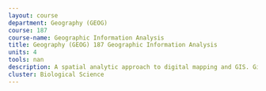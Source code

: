 ```yaml
---
layout: course 
department: Geography (GEOG)
course: 187
course-name: Geographic Information Analysis
title: Geography (GEOG) 187 Geographic Information Analysis
units: 4
tools: nan
description: A spatial analytic approach to digital mapping and GIS. Given that recording the geolocation of scientific, business and social data is now routine, the question of what we can learn from the spatial aspect of data arises. This class looks at challenges in analyzing spatial data, particularly scale and spatial dependence. Various methods are considered such as hotspot detection, interpolation, and map overlay. The emphasis throughout is hands on and practical rather than theoretical.
cluster: Biological Science
---
```

